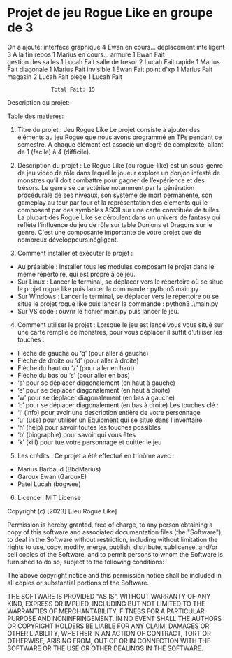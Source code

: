 # Projet de jeu Rogue Like en groupe de 3

On a ajouté:
  interface graphique     4                 Ewan      en cours...
  deplacement intelligent 3                 A la fin
  repos                   1                 Marius    en cours...
  armure                  1                 Ewan      Fait   
  gestion des salles      1                 Lucah     Fait
  salle de tresor         2                 Lucah     Fait
  rapide                  1                 Marius    Fait
  diagonale               1                 Marius    Fait
  invisible               1                 Ewan      Fait
  point d'xp              1                 Marius    Fait
  magasin                 2                 Lucah     Fait
  piege                   1                 Lucah     Fait

                  Total Fait: 15

Description du projet:


Table des matieres:
    


1. Titre du projet : Jeu Rogue Like
Le projet consiste à ajouter des éléments au jeu Rogue que nous avons programmé en TPs 
pendant ce semestre. A chaque élément est associé un degré de complexité, allant de 1 (facile) à 4 (difficile).

2. Description du projet :
Le Rogue Like (ou rogue-like) est un sous-genre de jeu vidéo de rôle dans lequel le joueur explore un donjon infesté de monstres qu’il doit combattre pour gagner de l’expérience et des trésors. Le genre se caractérise notamment par la génération procédurale de ses niveaux, son système de mort permanente, son gameplay au tour par tour et la représentation des éléments qui le composent par des symboles ASCII sur une carte constituée de tuiles. La plupart des Rogue Like se déroulent dans un univers de fantasy qui reflète l’influence du jeu de rôle sur table Donjons et Dragons sur le genre.
C'est une composante importante de votre projet que de nombreux développeurs négligent.

3. Comment installer et exécuter le projet :
- Au préalable : Installer tous les modules composant le projet dans le même répertoire, qui est propre à ce jeu.
- Sur Linux : Lancer le terminal, se déplacer vers le répertoire où se situe le projet rogue like puis lancer la commande : python3 main.py 
- Sur Windows : Lancer le terminal, se déplacer vers le répertoire où se situe le projet rogue like puis lancer la commande : python3 .\main.py 
- Sur VS code : ouvrir le fichier main.py puis lancer le jeu.

4. Comment utiliser le projet :
Lorsque le jeu est lancé vous vous situé sur une carte remplie de monstres, pour vous déplacer il suffit d’utiliser les touches :  
- Flèche de gauche ou ‘q’ (pour aller à gauche) 
- Flèche de droite ou ‘d’ (pour aller à droite) 
- Flèche du haut ou ‘z’ (pour aller en haut) 
- Flèche du bas ou ‘s’ (pour aller en bas) 
- ‘a’ pour se déplacer diagonalement (en haut à gauche) 
- ‘e’ pour se déplacer diagonalement (en haut à droite) 
- ‘w’ pour se déplacer diagonalement (en bas à gauche) 
- ‘c’ pour se déplacer diagonalement (en bas à droite) 
Les touches clé : 
- ‘i’ (info) pour avoir une description entière de votre personnage 
- ‘u’ (use) pour utiliser un Equipment qui se situe dans l'inventaire 
- ‘h’ (help) pour savoir toutes les touches possibles 
- ‘b’ (biographie) pour savoir qui vous êtes 
- ‘k’ (kill) pour tue votre personnage et quitter le jeu

5. Les crédits :
Ce projet a été effectué en trinôme avec :  
- Marius Barbaud (BbdMarius) 
- Garoux Ewan (GarouxE) 
- Patel Lucah (bogwee) 

6. Licence :
MIT License

Copyright (c) [2023] [Jeu Rogue Like]

Permission is hereby granted, free of charge, to any person obtaining a copy
of this software and associated documentation files (the "Software"), to deal
in the Software without restriction, including without limitation the rights
to use, copy, modify, merge, publish, distribute, sublicense, and/or sell
copies of the Software, and to permit persons to whom the Software is
furnished to do so, subject to the following conditions:

The above copyright notice and this permission notice shall be included in all
copies or substantial portions of the Software.

THE SOFTWARE IS PROVIDED "AS IS", WITHOUT WARRANTY OF ANY KIND, EXPRESS OR
IMPLIED, INCLUDING BUT NOT LIMITED TO THE WARRANTIES OF MERCHANTABILITY,
FITNESS FOR A PARTICULAR PURPOSE AND NONINFRINGEMENT. IN NO EVENT SHALL THE
AUTHORS OR COPYRIGHT HOLDERS BE LIABLE FOR ANY CLAIM, DAMAGES OR OTHER
LIABILITY, WHETHER IN AN ACTION OF CONTRACT, TORT OR OTHERWISE, ARISING FROM,
OUT OF OR IN CONNECTION WITH THE SOFTWARE OR THE USE OR OTHER DEALINGS IN THE
SOFTWARE.
